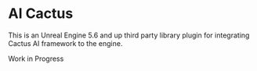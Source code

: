 # AI Cactus
This is an Unreal Engine 5.6 and up third party library plugin for integrating Cactus AI framework to the engine.

Work in Progress